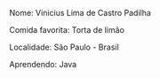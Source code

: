 Nome: Vinicius Lima de Castro Padilha

Comida favorita: Torta de limão

Localidade: São Paulo - Brasil

Aprendendo: Java
